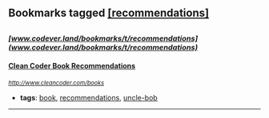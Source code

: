 ## Bookmarks tagged [[recommendations]](https://www.codever.land/search?q=[recommendations])

_<sup><sup>[www.codever.land/bookmarks/t/recommendations](www.codever.land/bookmarks/t/recommendations)</sup></sup>_
---
#### [Clean Coder Book Recommendations](http://www.cleancoder.com/books)
_<sup>http://www.cleancoder.com/books</sup>_

* **tags**: [book](../tagged/book.md), [recommendations](../tagged/recommendations.md), [uncle-bob](../tagged/uncle-bob.md)
---
